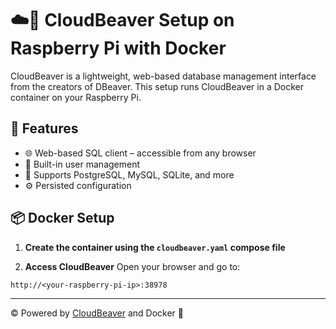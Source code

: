 # ☁️🦫 CloudBeaver Setup on Raspberry Pi with Docker

CloudBeaver is a lightweight, web-based database management interface from the creators of DBeaver. This setup runs CloudBeaver in a Docker container on your Raspberry Pi.

## 🚀 Features

- 🌐 Web-based SQL client – accessible from any browser
- 🔐 Built-in user management
- 🧩 Supports PostgreSQL, MySQL, SQLite, and more
- ⚙️ Persisted configuration

## 📦 Docker Setup

1. **Create the container using the `cloudbeaver.yaml` compose file**

2. **Access CloudBeaver**
Open your browser and go to:
```
http://<your-raspberry-pi-ip>:38978
```

---

©️ Powered by [CloudBeaver](https://github.com/dbeaver/cloudbeaver) and Docker 🐳
